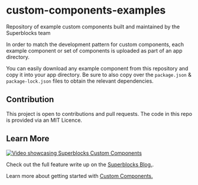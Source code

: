 # custom-components-examples

Repository of example custom components built and maintained by the Superblocks team

In order to match the development pattern for custom components, each example component or set of components is uploaded as part of an app directory.

You can easily download any example component from this repository and copy it into your app directory. Be sure to also copy over the `package.json` & `package-lock.json` files to obtain the relevant dependencies.

## Contribution

This project is open to contributions and pull requests. The code in this repo is provided via an MIT Licence.

## Learn More

[![Video showcasing Superblocks Custom Components](http://img.youtube.com/vi/f5uDL6Jyq0c/0.jpg)](http://www.youtube.com/watch?v=f5uDL6Jyq0c "Custom Components in Superblocks")

Check out the full feature write up on the [Superblocks Blog.](https://www.superblocks.com/blog/introducing-custom-components-in-superblocks).

Learn more about getting started with [Custom Components.](https://docs.superblocks.com/applications/custom-components)


